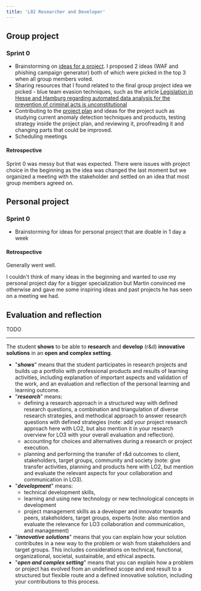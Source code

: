 ```yaml
---
title: 'L02 Researcher and Developer'
---
```


## Group project

### Sprint 0

- Brainstorming on [ideas for a project](https://stichtingfontys.sharepoint.com/:w:/r/sites/AI-FANATICS/Gedeelde%20documenten/General/Ideas.docx?d=wdec9a8f3d99b4089b15cb17f35fd8948&csf=1&web=1&e=2fgzuR). I proposed 2 ideas (WAF and phishing campaign generator) both of which were picked in the top 3 when all group members voted.
- Sharing resources that I found related to the final group project idea we picked - blue team evasion techniques, such as the article [Legislation in Hesse and Hamburg regarding automated data analysis for the prevention of criminal acts is unconstitutional](https://www.bundesverfassungsgericht.de/SharedDocs/Pressemitteilungen/EN/2023/bvg23-018.html)
- Contributing to the [project plan](https://stichtingfontys.sharepoint.com/:w:/r/sites/AI-FANATICS/Gedeelde%20documenten/General/Project%20Plan%20Template%20-%20English%20v1.0.docx?d=we80ddbde1c33415f8f5e73270dac691a&csf=1&web=1&e=ZgezJb) and ideas for the project such as studying current anomaly detection techniques and products, testing strategy inside the project plan, and reviewing it, proofreading it and changing parts that could be improved.
- Scheduling meetings

#### Retrospective

Sprint 0 was messy but that was expected. There were issues with project choice in the beginning as the idea was changed the last moment but we organized a meeting with the stakeholder and settled on an idea that most group members agreed on.

## Personal project

### Sprint 0

- Brainstorming for ideas for personal project that are doable in 1 day a week

#### Retrospective

Generally went well.

I couldn't think of many ideas in the beginning and wanted to use my personal project day for a bigger specialization but Martin convinced me otherwise and gave me some inspiring ideas and past projects he has seen on a meeting we had.

## Evaluation and reflection

TODO

---

The student **shows** to be able to **research** and **develop** (r&d) **innovative solutions** in an **open and complex setting**.

- "**_shows_**" means that the student participates in research projects and builds up a portfolio with professional products and results of learning activities, including explanation of important aspects and validation of the work, and an evaluation and reflection of the personal learning and learning outcome.
- "**_research_**" means:
  - defining a research approach in a structured way with defined research questions, a combination and triangulation of diverse research strategies, and methodical approach to answer research questions with defined strategies (note: add your project research approach here with LO2, but also mention it in your research overview for LO3 with your overall evaluation and reflection).
  - accounting for choices and alternatives during a research or project execution.
  - planning and performing the transfer of r&d outcomes to client, stakeholders, target groups, community and society (note: give transfer activities, planning and products here with LO2, but mention and evaluate the relevant aspects for your collaboration and communication in LO3).
- "**_development_**" means:
  - technical development skills,
  - learning and using new technology or new technological concepts in development
  - project management skills as a developer and innovator towards peers, stakeholders, target groups, experts (note: also mention and evaluate the relevance for LO3 collaboration and communication, and management)
- "**_innovative solutions_**" means that you can explain how your solution contributes in a new way to the problem or wish from stakeholders and target groups. This includes considerations on technical, functional, organizational, societal, sustainable, and ethical aspects.
- "**_open and complex setting_**" means that you can explain how a problem or project has evolved from an undefined scope and end result to a structured but flexible route and a defined innovative solution, including your contributions to this process.
